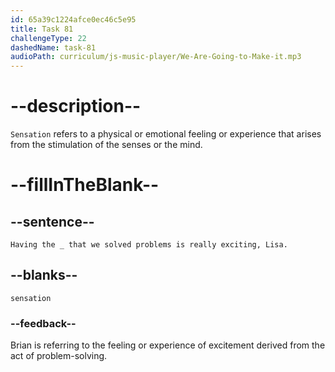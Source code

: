 ```yaml
---
id: 65a39c1224afce0ec46c5e95
title: Task 81
challengeType: 22
dashedName: task-81
audioPath: curriculum/js-music-player/We-Are-Going-to-Make-it.mp3
---
```


<!--
AUDIO REFERENCE: 
Brian: Having the sensation that we solved problems is really exciting, Lisa.
-->

# --description--

`Sensation` refers to a physical or emotional feeling or experience that arises from the stimulation of the senses or the mind.

# --fillInTheBlank--

## --sentence--

`Having the _ that we solved problems is really exciting, Lisa.`

## --blanks--

`sensation`

### --feedback--

Brian is referring to the feeling or experience of excitement derived from the act of problem-solving.
